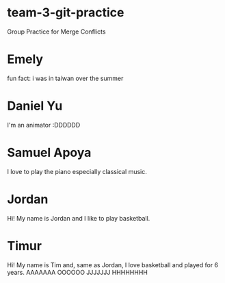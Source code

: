# team-3-git-practice
Group Practice for Merge Conflicts
# Emely
fun fact: i was in taiwan over the summer

# Daniel Yu 
I'm an animator :DDDDDD

# Samuel Apoya
I love to play the piano especially classical music.

# Jordan
Hi! My name is Jordan and I like to play basketball.

# Timur
Hi! My name is Tim and, same as Jordan, I love basketball and played for 6 years. AAAAAAA OOOOOO JJJJJJJ  HHHHHHHH